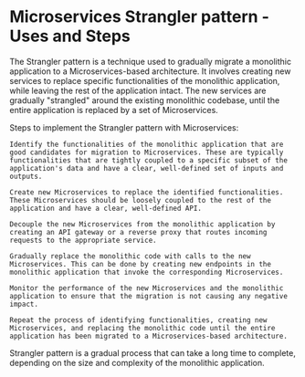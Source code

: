# Microservices Strangler pattern - Uses and Steps

The Strangler pattern is a technique used to gradually migrate a monolithic application to a Microservices-based architecture. It involves creating new services to replace specific functionalities of the monolithic application, while leaving the rest of the application intact. The new services are gradually "strangled" around the existing monolithic codebase, until the entire application is replaced by a set of Microservices.

Steps to implement the Strangler pattern with Microservices:

    Identify the functionalities of the monolithic application that are good candidates for migration to Microservices. These are typically functionalities that are tightly coupled to a specific subset of the application's data and have a clear, well-defined set of inputs and outputs.

    Create new Microservices to replace the identified functionalities. These Microservices should be loosely coupled to the rest of the application and have a clear, well-defined API.

    Decouple the new Microservices from the monolithic application by creating an API gateway or a reverse proxy that routes incoming requests to the appropriate service.

    Gradually replace the monolithic code with calls to the new Microservices. This can be done by creating new endpoints in the monolithic application that invoke the corresponding Microservices.

    Monitor the performance of the new Microservices and the monolithic application to ensure that the migration is not causing any negative impact.

    Repeat the process of identifying functionalities, creating new Microservices, and replacing the monolithic code until the entire application has been migrated to a Microservices-based architecture.

 Strangler pattern is a gradual process that can take a long time to complete, depending on the size and complexity of the monolithic application.